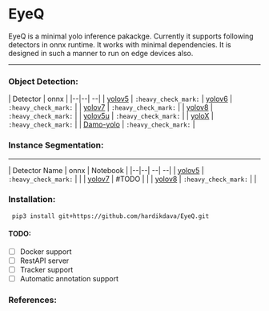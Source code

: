 # EyeQ


EyeQ is a minimal yolo inference pakackge. Currently it supports following detectors in onnx runtime. It works with minimal dependencies. It is designed in such a manner to run on edge devices also.

--------------------
### Object Detection:
| Detector | onnx |
|--|--| --|
| [yolov5](https://github.com/ultralytics/yolov5) | `:heavy_check_mark:` 
| [yolov6](https://github.com/meituan/YOLOv6) | `:heavy_check_mark:` |
| [yolov7](https://github.com/WongKinYiu/yolov7) | `:heavy_check_mark:` | 
| [yolov8](https://github.com/ultralytics/ultralytics) | `:heavy_check_mark:` | 
| [yolov5u](https://github.com/ultralytics/ultralytics) | `:heavy_check_mark:` |
| [yoloX](https://github.com/Megvii-BaseDetection/YOLOX) | `:heavy_check_mark:` |
| [Damo-yolo](https://github.com/tinyvision/DAMO-YOLO) | `:heavy_check_mark:` |


### Instance Segmentation:
--------------------
| Detector Name | onnx | Notebook |
|--|--| --| --| 
| [yolov5](https://github.com/ultralytics/yolov5) | `:heavy_check_mark:` | |
| [yolov7](https://github.com/WongKinYiu/yolov7) | #TODO |  | 
| [yolov8](https://github.com/ultralytics/ultralytics) | `:heavy_check_mark:` |  | 


### Installation:
```
 pip3 install git+https://github.com/hardikdava/EyeQ.git
```


#### TODO:
- [ ] Docker support
- [ ] RestAPI server
- [ ] Tracker support
- [ ] Automatic annotation support

### References:


